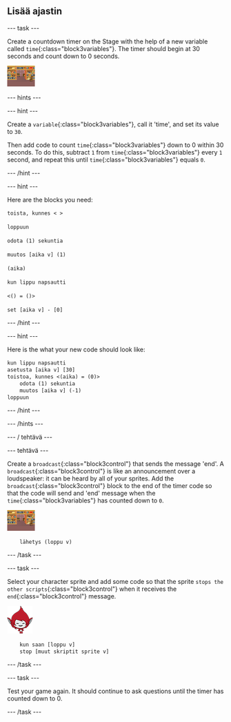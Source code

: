 ## Lisää ajastin

\--- task \---

Create a countdown timer on the Stage with the help of a new variable called `time`{:class="block3variables"}. The timer should begin at 30 seconds and count down to 0 seconds.

![Stage sprite](images/stage-sprite.png)

\--- hints \---

\--- hint \---

Create a `variable`{:class="block3variables"}, call it 'time', and set its value to `30`.

Then add code to count `time`{:class="block3variables"} down to 0 within 30 seconds. To do this, subtract `1` from `time`{:class="block3variables"} every `1` second, and repeat this until `time`{:class="block3variables"} equals `0`.

\--- /hint \---

\--- hint \---

Here are the blocks you need:

```blocks3
toista, kunnes < >

loppuun

odota (1) sekuntia

muutos [aika v] (1)

(aika)

kun lippu napsautti

<() = ()>

set [aika v] - [0]
```

\--- /hint \---

\--- hint \---

Here is the what your new code should look like:

```blocks3
kun lippu napsautti
asetusta [aika v] [30]
toistoa, kunnes <(aika) = (0)>
    odota (1) sekuntia
    muutos [aika v] (-1)
loppuun
```

\--- /hint \---

\--- /hints \---

\--- / tehtävä \---

\--- tehtävä \---

Create a `broadcast`{:class="block3control"} that sends the message 'end'. A `broadcast`{:class="block3control"} is like an announcement over a loudspeaker: it can be heard by all of your sprites. Add the `broadcast`{:class="block3control"} block to the end of the timer code so that the code will send and 'end' message when the `time`{:class="block3variables"} has counted down to `0`.

![Stage sprite](images/stage-sprite.png)

```blocks3
    lähetys (loppu v)
```

\--- /task \---

\--- task \---

Select your character sprite and add some code so that the sprite `stops the other scripts`{:class="block3control"} when it receives the `end`{:class="block3control"} message.

![Giga sprite](images/giga-sprite.png)

```blocks3
    kun saan [loppu v]
    stop [muut skriptit sprite v]
```

\--- /task \---

\--- task \---

Test your game again. It should continue to ask questions until the timer has counted down to 0.

\--- /task \---